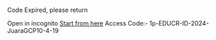 Code Expired, please return

Open in incognito [Start from here](https://cloudskillsboost.google/course_templates/723?&event=Your)
Access Code:- 1p-EDUCR-ID-2024-JuaraGCP10-4-19
